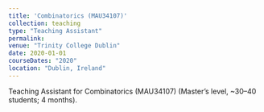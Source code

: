 ```yaml
---
title: 'Combinatorics (MAU34107)'
collection: teaching
type: "Teaching Assistant"
permalink: 
venue: "Trinity College Dublin"
date: 2020-01-01
courseDates: "2020"
location: "Dublin, Ireland"
---
```

Teaching Assistant for Combinatorics (MAU34107) (Master’s level, ~30–40 students; 4 months).

